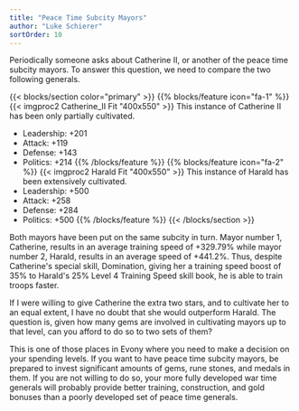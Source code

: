 ```yaml
---
title: "Peace Time Subcity Mayors"
author: "Luke Schierer"
sortOrder: 10
---
```


Periodically someone asks about Catherine II, or another of the peace time
subcity mayors.  To answer this question, we need to compare the two following
generals. 

{{< blocks/section color="primary" >}}
{{% blocks/feature icon="fa-1" %}}
{{< imgproc2 Catherine_II Fit "400x550" >}}
This instance of Catherine II has been only partially cultivated.
* Leadership: +201
* Attack: +119
* Defense: +143
* Politics: +214
{{% /blocks/feature %}}
{{% blocks/feature icon="fa-2" %}}
{{< imgproc2 Harald Fit "400x550" >}}
This instance of Harald has been extensively cultivated.
* Leadership: +500
* Attack: +258
* Defense: +284
* Politics: +500
{{% /blocks/feature %}}
{{< /blocks/section >}}

Both mayors have been put on the same subcity in turn.  Mayor number 1,
Catherine, results in an average training speed of +329.79% while mayor number
2, Harald, results in an average speed of +441.2%.  Thus, despite Catherine's
special skill, Domination, giving her a training speed boost of 35% to Harald's
25% Level 4 Training Speed skill book, he is able to train troops faster.

If I were willing to give Catherine the extra two stars, and to cultivate her
to an equal extent, I have no doubt that she would outperform Harald.  The
question is, given how many gems are involved in cultivating mayors up to that
level, can you afford to do so to two sets of them?

This is one of those places in Evony where you need to make a decision on your
spending levels.  If you want to have peace time subcity mayors, be prepared to
invest significant amounts of gems, rune stones, and medals in them.  If you
are not willing to do so, your more fully developed war time generals will
probably provide better training, construction, and gold bonuses than a poorly
developed set of peace time generals. 
